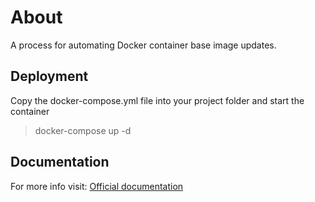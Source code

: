 # About

A process for automating Docker container base image updates.

## Deployment

Copy the docker-compose.yml file into your project folder and start the container

> docker-compose up -d

## Documentation

For more info visit: [Official documentation](https://containrrr.dev/watchtower/)
